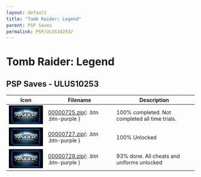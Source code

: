 ```yaml
---
layout: default
title: "Tomb Raider: Legend"
parent: PSP Saves
permalink: PSP/ULUS10253/
---
```

# Tomb Raider: Legend

## PSP Saves - ULUS10253

| Icon | Filename | Description |
|------|----------|-------------|
| ![Tomb Raider: Legend](ICON0.PNG) | [00000725.zip](00000725.zip){: .btn .btn-purple } | 100% completed. Not completed all time trials. |
| ![Tomb Raider: Legend](ICON0.PNG) | [00000727.zip](00000727.zip){: .btn .btn-purple } | 100% Unlocked |
| ![Tomb Raider: Legend](ICON0.PNG) | [00000729.zip](00000729.zip){: .btn .btn-purple } | 93% done. All cheats and uniforms unlocked |
